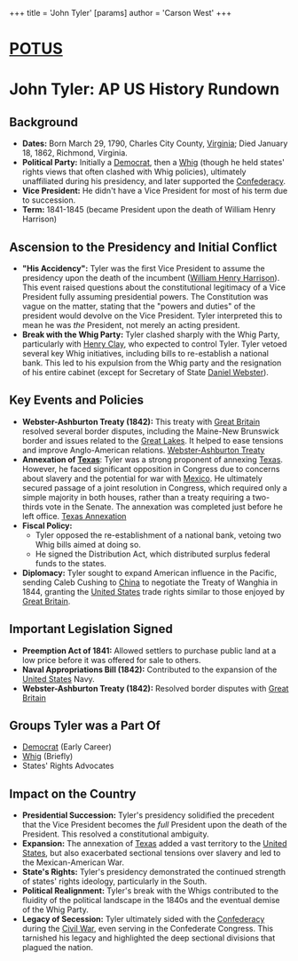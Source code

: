+++
 title = 'John Tyler'
[params]
	author = 'Carson West'
+++
# [POTUS](./../potus/)
# John Tyler: AP US History Rundown

## Background
*   **Dates:** Born March 29, 1790, Charles City County, [Virginia](./../virginia/); Died January 18, 1862, Richmond, Virginia.
*   **Political Party:** Initially a [Democrat](./../democrat/), then a [Whig](./../whig/) (though he held states' rights views that often clashed with Whig policies), ultimately unaffiliated during his presidency, and later supported the [Confederacy](./../confederacy/).
*   **Vice President:** He didn't have a Vice President for most of his term due to succession.
*   **Term:** 1841-1845 (became President upon the death of William Henry Harrison)

## Ascension to the Presidency and Initial Conflict
*   **"His Accidency":** Tyler was the first Vice President to assume the presidency upon the death of the incumbent ([William Henry Harrison](./../william-henry-harrison/)). This event raised questions about the constitutional legitimacy of a Vice President fully assuming presidential powers. The Constitution was vague on the matter, stating that the "powers and duties" of the president would devolve on the Vice President. Tyler interpreted this to mean he was *the* President, not merely an acting president.
*   **Break with the Whig Party:** Tyler clashed sharply with the Whig Party, particularly with [Henry Clay](./../henry-clay/), who expected to control Tyler. Tyler vetoed several key Whig initiatives, including bills to re-establish a national bank. This led to his expulsion from the Whig party and the resignation of his entire cabinet (except for Secretary of State [Daniel Webster](./../daniel-webster/)).

## Key Events and Policies
*   **Webster-Ashburton Treaty (1842):** This treaty with [Great Britain](./../great-britain/) resolved several border disputes, including the Maine-New Brunswick border and issues related to the [Great Lakes](./../great-lakes/). It helped to ease tensions and improve Anglo-American relations. [Webster-Ashburton Treaty](./../webster-ashburton-treaty/)
*   **Annexation of [Texas](./../texas/)**: Tyler was a strong proponent of annexing [Texas](./../texas/). However, he faced significant opposition in Congress due to concerns about slavery and the potential for war with [Mexico](./../mexico/).  He ultimately secured passage of a joint resolution in Congress, which required only a simple majority in both houses, rather than a treaty requiring a two-thirds vote in the Senate. The annexation was completed just before he left office. [Texas Annexation](./../texas-annexation/)
*   **Fiscal Policy:**
    *   Tyler opposed the re-establishment of a national bank, vetoing two Whig bills aimed at doing so.
    *   He signed the Distribution Act, which distributed surplus federal funds to the states.
*   **Diplomacy:** Tyler sought to expand American influence in the Pacific, sending Caleb Cushing to [China](./../china/) to negotiate the Treaty of Wanghia in 1844, granting the [United States](./../united-states/) trade rights similar to those enjoyed by [Great Britain](./../great-britain/).

## Important Legislation Signed
*   **Preemption Act of 1841:** Allowed settlers to purchase public land at a low price before it was offered for sale to others.
*   **Naval Appropriations Bill (1842):** Contributed to the expansion of the [United States](./../united-states/) Navy.
*   **Webster-Ashburton Treaty (1842):** Resolved border disputes with [Great Britain](./../great-britain/)

## Groups Tyler was a Part Of
*   [Democrat](./../democrat/) (Early Career)
*   [Whig](./../whig/) (Briefly)
*   States' Rights Advocates

## Impact on the Country
*   **Presidential Succession:** Tyler's presidency solidified the precedent that the Vice President becomes the *full* President upon the death of the President.  This resolved a constitutional ambiguity.
*   **Expansion:** The annexation of [Texas](./../texas/) added a vast territory to the [United States](./../united-states/), but also exacerbated sectional tensions over slavery and led to the Mexican-American War.
*   **State's Rights:** Tyler's presidency demonstrated the continued strength of states' rights ideology, particularly in the South.
*   **Political Realignment:** Tyler's break with the Whigs contributed to the fluidity of the political landscape in the 1840s and the eventual demise of the Whig Party.
*   **Legacy of Secession:** Tyler ultimately sided with the [Confederacy](./../confederacy/) during the [Civil War](./../civil-war/), even serving in the Confederate Congress. This tarnished his legacy and highlighted the deep sectional divisions that plagued the nation.
